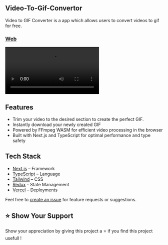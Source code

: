 
## Video-To-Gif-Convertor

Video to GIF Converter is a app which allows users to convert videos to gif for free.

### [Web](https://video-to-gif-convertor.vercel.app//)

![Web Preview](https://github.com/suyash5641/Video-To-Gif-Convertor/blob/main/recording-2025-01-10-193301_oQ2Fufsf.mp4)


## Features

- Trim your video to the desired section to create the perfect GIF.
- Instantly download your newly created GIF
- Powered by FFmpeg WASM for efficient video processing in the browser
- Built with Next.js and TypeScript for optimal performance and type safety

## Tech Stack

- [Next.js](https://nextjs.org/) – Framework
- [TypeScript](https://www.typescriptlang.org/) – Language
- [Tailwind](https://tailwindcss.com/) – CSS
- [Redux](https://redux.js.org/) - State Management
- [Vercel](https://vercel.com/) – Deployments

Feel free to [create an issue](https://github.com/suyash5641/Video-To-Gif-Convertor/issues) for feature requests or suggestions.

## ⭐️ Show Your Support

Show your appreciation by giving this project a ⭐️ if you find this project usefull !
